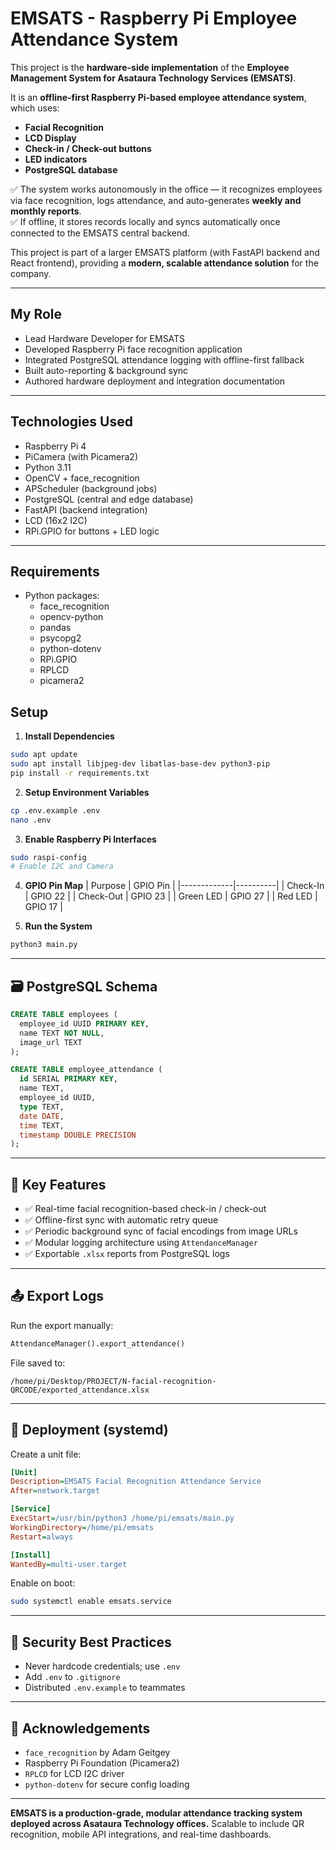 # EMSATS - Raspberry Pi Employee Attendance System

This project is the **hardware-side implementation** of the **Employee Management System for Asataura Technology Services (EMSATS)**.

It is an **offline-first Raspberry Pi-based employee attendance system**, which uses:
- **Facial Recognition**
- **LCD Display**
- **Check-in / Check-out buttons**
- **LED indicators**
- **PostgreSQL database**

✅ The system works autonomously in the office — it recognizes employees via face recognition, logs attendance, and auto-generates **weekly and monthly reports**.  
✅ If offline, it stores records locally and syncs automatically once connected to the EMSATS central backend.

This project is part of a larger EMSATS platform (with FastAPI backend and React frontend), providing a **modern, scalable attendance solution** for the company.

---

## My Role
- Lead Hardware Developer for EMSATS
- Developed Raspberry Pi face recognition application
- Integrated PostgreSQL attendance logging with offline-first fallback
- Built auto-reporting & background sync
- Authored hardware deployment and integration documentation

---

## Technologies Used
- Raspberry Pi 4
- PiCamera (with Picamera2)
- Python 3.11
- OpenCV + face_recognition
- APScheduler (background jobs)
- PostgreSQL (central and edge database)
- FastAPI (backend integration)
- LCD (16x2 I2C)
- RPi.GPIO for buttons + LED logic

---

## Requirements
- Python packages:
  - face_recognition
  - opencv-python
  - pandas
  - psycopg2
  - python-dotenv
  - RPi.GPIO
  - RPLCD
  - picamera2

##  Setup

1. **Install Dependencies**
```bash
sudo apt update
sudo apt install libjpeg-dev libatlas-base-dev python3-pip
pip install -r requirements.txt
```

2. **Setup Environment Variables**
```bash
cp .env.example .env
nano .env
```

3. **Enable Raspberry Pi Interfaces**
```bash
sudo raspi-config
# Enable I2C and Camera
```

4. **GPIO Pin Map**
| Purpose     | GPIO Pin |
|-------------|----------|
| Check-In    | GPIO 22  |
| Check-Out   | GPIO 23  |
| Green LED   | GPIO 27  |
| Red LED     | GPIO 17  |

5. **Run the System**
```bash
python3 main.py
```

---

## 🗃️ PostgreSQL Schema
```sql
CREATE TABLE employees (
  employee_id UUID PRIMARY KEY,
  name TEXT NOT NULL,
  image_url TEXT
);

CREATE TABLE employee_attendance (
  id SERIAL PRIMARY KEY,
  name TEXT,
  employee_id UUID,
  type TEXT,
  date DATE,
  time TEXT,
  timestamp DOUBLE PRECISION
);
```

---

## 🚀 Key Features
- ✅ Real-time facial recognition-based check-in / check-out
- ✅ Offline-first sync with automatic retry queue
- ✅ Periodic background sync of facial encodings from image URLs
- ✅ Modular logging architecture using `AttendanceManager`
- ✅ Exportable `.xlsx` reports from PostgreSQL logs

---

## 📤 Export Logs
Run the export manually:
```python
AttendanceManager().export_attendance()
```
File saved to:
```
/home/pi/Desktop/PROJECT/N-facial-recognition-QRCODE/exported_attendance.xlsx
```

---

## 🚀 Deployment (systemd)
Create a unit file:
```ini
[Unit]
Description=EMSATS Facial Recognition Attendance Service
After=network.target

[Service]
ExecStart=/usr/bin/python3 /home/pi/emsats/main.py
WorkingDirectory=/home/pi/emsats
Restart=always

[Install]
WantedBy=multi-user.target
```
Enable on boot:
```bash
sudo systemctl enable emsats.service
```

---

## 🔐 Security Best Practices
- Never hardcode credentials; use `.env`
- Add `.env` to `.gitignore`
- Distributed `.env.example` to teammates

---

## 🤝 Acknowledgements
- `face_recognition` by Adam Geitgey
- Raspberry Pi Foundation (Picamera2)
- `RPLCD` for LCD I2C driver
- `python-dotenv` for secure config loading

---

**EMSATS is a production-grade, modular attendance tracking system deployed across Asataura Technology offices.**
Scalable to include QR recognition, mobile API integrations, and real-time dashboards.
